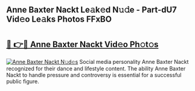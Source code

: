 ## Anne Baxter Nackt Le𝚊k𝚎d N𝚞𝚍e - Part-dU7 Vid𝚎o Le𝚊ks Photos FFxBO

# <h2><a href="http://fba5n93.evod.top/?m=Anne+Baxter+Nackt">🔗 👉🔴 Anne Baxter Nackt Vid𝚎o Ph𝚘t𝚘s</a></h2>

[![Anne Baxter Nackt N𝚞d𝚎s](https://i.imgur.com/8V9OHl7.gif)](http://fba5n93.evod.top/?m=Anne+Baxter+Nackt)
Social media personality Anne Baxter Nackt recognized for their dance and lifestyle content. The ability Anne Baxter Nackt to handle pressure and controversy is essential for a successful public figure. 
